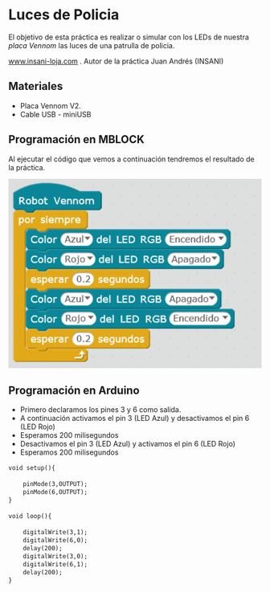 # Luces de Policia

El objetivo de esta práctica es realizar o simular con los LEDs de nuestra *placa Vennom* las luces de una patrulla de policia.


www.insani-loja.com
.
Autor de la práctica
Juan Andrés (INSANI)

## Materiales
- Placa Vennom V2.
- Cable USB - miniUSB

## Programación en MBLOCK
Al ejecutar el código que vemos a continuación tendremos el resultado de la práctica.

![programa en mblock luces LEDS Arduino](https://github.com/jandrs300/Bloques_M/blob/master/ejemplos_vennom/Version_2/luces_policia/luces_policia.PNG)


## Programación en Arduino
- Primero declaramos los pines 3 y 6 como salida.
- A continuación activamos el pin 3 (LED Azul) y desactivamos el pin 6 (LED Rojo)
- Esperamos 200 milisegundos
- Desactivamos el pin 3 (LED Azul) y activamos el pin 6 (LED Rojo)
- Esperamos 200 milisegundos

```
void setup(){
    
    pinMode(3,OUTPUT);
    pinMode(6,OUTPUT);
}

void loop(){
    
    digitalWrite(3,1);
    digitalWrite(6,0);
    delay(200);
    digitalWrite(3,0);
    digitalWrite(6,1);
    delay(200);
}
```

